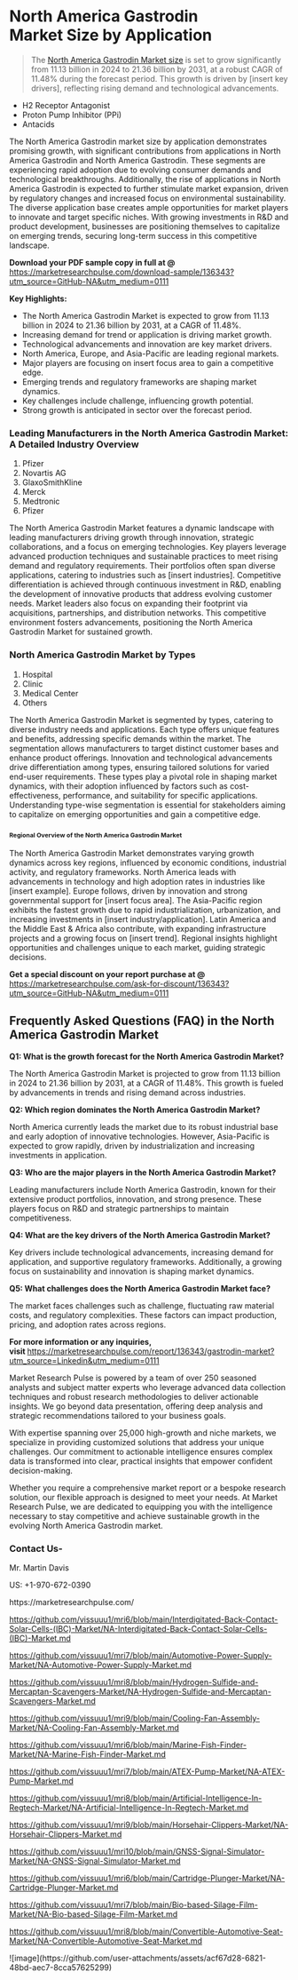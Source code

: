 <h1>North America Gastrodin Market&nbsp;Size by Application</h1><blockquote><p>The <a href="https://marketresearchpulse.com/download-sample/136343?utm_source=GitHub-NA&amp;utm_medium=0111">North America Gastrodin Market size</a> is set to grow significantly from 11.13 billion in 2024 to 21.36 billion by 2031, at a robust CAGR of 11.48% during the forecast period. This growth is driven by [insert key drivers], reflecting rising demand and technological advancements.</p></blockquote><ul><li>H2 Receptor Antagonist<li> Proton Pump Inhibitor (PPi)<li> Antacids</li></ul><p>The North America Gastrodin market size by application demonstrates promising growth, with significant contributions from applications in North America Gastrodin and North America Gastrodin. These segments are experiencing rapid adoption due to evolving consumer demands and technological breakthroughs. Additionally, the rise of applications in North America Gastrodin is expected to further stimulate market expansion, driven by regulatory changes and increased focus on environmental sustainability. The diverse application base creates ample opportunities for market players to innovate and target specific niches. With growing investments in R&D and product development, businesses are positioning themselves to capitalize on emerging trends, securing long-term success in this competitive landscape.</p><p><strong>Download your PDF sample copy in full at @ </strong><a href="https://marketresearchpulse.com/download-sample/136343?utm_source=GitHub-NA&amp;utm_medium=0111">https://marketresearchpulse.com/download-sample/136343?utm_source=GitHub-NA&amp;utm_medium=0111</a></p><p><strong>Key Highlights: </strong></p><ul><li>The North America Gastrodin Market is expected to grow from 11.13 billion in 2024 to 21.36 billion by 2031, at a CAGR of 11.48%.</li><li>Increasing demand for trend or application is driving market growth.</li><li>Technological advancements and innovation are key market drivers.</li><li>North America, Europe, and Asia-Pacific are leading regional markets.</li><li>Major players are focusing on insert focus area to gain a competitive edge.</li><li>Emerging trends and regulatory frameworks are shaping market dynamics.</li><li>Key challenges include challenge, influencing growth potential.</li><li>Strong growth is anticipated in sector over the forecast period.</li></ul><h3>Leading Manufacturers in the North America Gastrodin Market: A Detailed Industry Overview</h3><ol><li>Pfizer</li><li>Novartis AG</li><li>GlaxoSmithKline</li><li>Merck</li><li>Medtronic</li><li>Pfizer</li></ol><div class="flex max-w-full flex-col flex-grow"><div class="min-h-8 text-message flex w-full flex-col items-end gap-2 whitespace-normal break-words [.text-message+&amp;]:mt-5" dir="auto" data-message-author-role="assistant" data-message-id="fd8432e4-4910-450d-b182-61b7bfb0a01f" data-message-model-slug="gpt-4o"><div class="flex w-full flex-col gap-1 empty:hidden first:pt-[3px]"><div class="markdown prose w-full break-words dark:prose-invert light"><p>The North America Gastrodin Market features a dynamic landscape with leading manufacturers driving growth through innovation, strategic collaborations, and a focus on emerging technologies. Key players leverage advanced production techniques and sustainable practices to meet rising demand and regulatory requirements. Their portfolios often span diverse applications, catering to industries such as [insert industries]. Competitive differentiation is achieved through continuous investment in R&amp;D, enabling the development of innovative products that address evolving customer needs. Market leaders also focus on expanding their footprint via acquisitions, partnerships, and distribution networks. This competitive environment fosters advancements, positioning the North America Gastrodin Market for sustained growth.</p></div></div></div></div><h3>North America Gastrodin Market by Types</h3><ol><li>Hospital<li> Clinic<li> Medical Center<li> Others</li></ol><div class="flex max-w-full flex-col flex-grow"><div class="min-h-8 text-message flex w-full flex-col items-end gap-2 whitespace-normal break-words [.text-message+&amp;]:mt-5" dir="auto" data-message-author-role="assistant" data-message-id="084470be-0bb7-4664-bddf-5156b4f41249" data-message-model-slug="gpt-4o-mini"><div class="flex w-full flex-col gap-1 empty:hidden first:pt-[3px]"><div class="markdown prose w-full break-words dark:prose-invert light"><p>The North America Gastrodin Market is segmented by types, catering to diverse industry needs and applications. Each type offers unique features and benefits, addressing specific demands within the market. The segmentation allows manufacturers to target distinct customer bases and enhance product offerings. Innovation and technological advancements drive differentiation among types, ensuring tailored solutions for varied end-user requirements. These types play a pivotal role in shaping market dynamics, with their adoption influenced by factors such as cost-effectiveness, performance, and suitability for specific applications. Understanding type-wise segmentation is essential for stakeholders aiming to capitalize on emerging opportunities and gain a competitive edge.</p></div></div></div></div><h3><span style="font-size: 11px;">Regional Overview of the North America Gastrodin Market</span></h3><div class="flex max-w-full flex-col flex-grow"><div class="min-h-8 text-message flex w-full flex-col items-end gap-2 whitespace-normal break-words [.text-message+&amp;]:mt-5" dir="auto" data-message-author-role="assistant" data-message-id="e9038762-ce64-4e30-91c9-9bd413514231" data-message-model-slug="gpt-4o-mini"><div class="flex w-full flex-col gap-1 empty:hidden first:pt-[3px]"><div class="markdown prose w-full break-words dark:prose-invert light"><p>The North America Gastrodin Market demonstrates varying growth dynamics across key regions, influenced by economic conditions, industrial activity, and regulatory frameworks. North America leads with advancements in technology and high adoption rates in industries like [insert example]. Europe follows, driven by innovation and strong governmental support for [insert focus area]. The Asia-Pacific region exhibits the fastest growth due to rapid industrialization, urbanization, and increasing investments in [insert industry/application]. Latin America and the Middle East &amp; Africa also contribute, with expanding infrastructure projects and a growing focus on [insert trend]. Regional insights highlight opportunities and challenges unique to each market, guiding strategic decisions.</p></div></div></div></div><p><strong>Get a special discount on your report purchase at @ </strong><a href="https://marketresearchpulse.com/ask-for-discount/136343?utm_source=GitHub-NA&amp;utm_medium=0111">https://marketresearchpulse.com/ask-for-discount/136343?utm_source=GitHub-NA&amp;utm_medium=0111</a></p><h2>Frequently Asked Questions (FAQ) in the North America Gastrodin Market</h2><p><strong>Q1: What is the growth forecast for the North America Gastrodin Market?</strong></p><p>The North America Gastrodin Market is projected to grow from 11.13 billion in 2024 to 21.36 billion by 2031, at a CAGR of 11.48%. This growth is fueled by advancements in trends and rising demand across industries.</p><p><strong>Q2: Which region dominates the North America Gastrodin Market?</strong></p><p>North America currently leads the market due to its robust industrial base and early adoption of innovative technologies. However, Asia-Pacific is expected to grow rapidly, driven by industrialization and increasing investments in application.</p><p><strong>Q3: Who are the major players in the North America Gastrodin Market?</strong></p><p>Leading manufacturers include North America Gastrodin, known for their extensive product portfolios, innovation, and strong presence. These players focus on R&amp;D and strategic partnerships to maintain competitiveness.</p><p><strong>Q4: What are the key drivers of the North America Gastrodin Market?</strong></p><p>Key drivers include technological advancements, increasing demand for application, and supportive regulatory frameworks. Additionally, a growing focus on sustainability and innovation is shaping market dynamics.</p><p><strong>Q5: What challenges does the North America Gastrodin Market face?</strong></p><p>The market faces challenges such as challenge, fluctuating raw material costs, and regulatory complexities. These factors can impact production, pricing, and adoption rates across regions.</p><p><strong>For more information or any inquiries, visit&nbsp;</strong><a href="https://marketresearchpulse.com/report/136343/gastrodin-market?utm_source=Linkedin&utm_medium=0111">https://marketresearchpulse.com/report/136343/gastrodin-market?utm_source=Linkedin&utm_medium=0111</a></p><p>Market Research Pulse is powered by a team of over 250 seasoned analysts and subject matter experts who leverage advanced data collection techniques and robust research methodologies to deliver actionable insights. We go beyond data presentation, offering deep analysis and strategic recommendations tailored to your business goals.</p><p>With expertise spanning over 25,000 high-growth and niche markets, we specialize in providing customized solutions that address your unique challenges. Our commitment to actionable intelligence ensures complex data is transformed into clear, practical insights that empower confident decision-making.</p><p>Whether you require a comprehensive market report or a bespoke research solution, our flexible approach is designed to meet your needs. At Market Research Pulse, we are dedicated to equipping you with the intelligence necessary to stay competitive and achieve sustainable growth in the evolving North America Gastrodin market.</p><h3><strong>Contact Us-</strong></h3><p>Mr. Martin Davis</p><p>US: +1-970-672-0390</p><p>https://marketresearchpulse.com/</p><p><a href="https://github.com/vissuuu1/mri6/blob/main/Interdigitated-Back-Contact-Solar-Cells-(IBC)-Market/NA-Interdigitated-Back-Contact-Solar-Cells-(IBC)-Market.md">https://github.com/vissuuu1/mri6/blob/main/Interdigitated-Back-Contact-Solar-Cells-(IBC)-Market/NA-Interdigitated-Back-Contact-Solar-Cells-(IBC)-Market.md</a></p><p><a href="https://github.com/vissuuu1/mri7/blob/main/Automotive-Power-Supply-Market/NA-Automotive-Power-Supply-Market.md">https://github.com/vissuuu1/mri7/blob/main/Automotive-Power-Supply-Market/NA-Automotive-Power-Supply-Market.md</a></p><p><a href="https://github.com/vissuuu1/mri8/blob/main/Hydrogen-Sulfide-and-Mercaptan-Scavengers-Market/NA-Hydrogen-Sulfide-and-Mercaptan-Scavengers-Market.md">https://github.com/vissuuu1/mri8/blob/main/Hydrogen-Sulfide-and-Mercaptan-Scavengers-Market/NA-Hydrogen-Sulfide-and-Mercaptan-Scavengers-Market.md</a></p><p><a href="https://github.com/vissuuu1/mri9/blob/main/Cooling-Fan-Assembly-Market/NA-Cooling-Fan-Assembly-Market.md">https://github.com/vissuuu1/mri9/blob/main/Cooling-Fan-Assembly-Market/NA-Cooling-Fan-Assembly-Market.md</a></p><p><a href="https://github.com/vissuuu1/mri6/blob/main/Marine-Fish-Finder-Market/NA-Marine-Fish-Finder-Market.md">https://github.com/vissuuu1/mri6/blob/main/Marine-Fish-Finder-Market/NA-Marine-Fish-Finder-Market.md</a></p><p><a href="https://github.com/vissuuu1/mri7/blob/main/ATEX-Pump-Market/NA-ATEX-Pump-Market.md">https://github.com/vissuuu1/mri7/blob/main/ATEX-Pump-Market/NA-ATEX-Pump-Market.md</a></p><p><a href="https://github.com/vissuuu1/mri8/blob/main/Artificial-Intelligence-In-Regtech-Market/NA-Artificial-Intelligence-In-Regtech-Market.md">https://github.com/vissuuu1/mri8/blob/main/Artificial-Intelligence-In-Regtech-Market/NA-Artificial-Intelligence-In-Regtech-Market.md</a></p><p><a href="https://github.com/vissuuu1/mri9/blob/main/Horsehair-Clippers-Market/NA-Horsehair-Clippers-Market.md">https://github.com/vissuuu1/mri9/blob/main/Horsehair-Clippers-Market/NA-Horsehair-Clippers-Market.md</a></p><p><a href="https://github.com/vissuuu1/mri10/blob/main/GNSS-Signal-Simulator-Market/NA-GNSS-Signal-Simulator-Market.md">https://github.com/vissuuu1/mri10/blob/main/GNSS-Signal-Simulator-Market/NA-GNSS-Signal-Simulator-Market.md</a></p><p><a href="https://github.com/vissuuu1/mri6/blob/main/Cartridge-Plunger-Market/NA-Cartridge-Plunger-Market.md">https://github.com/vissuuu1/mri6/blob/main/Cartridge-Plunger-Market/NA-Cartridge-Plunger-Market.md</a></p><p><a href="https://github.com/vissuuu1/mri7/blob/main/Bio-based-Silage-Film-Market/NA-Bio-based-Silage-Film-Market.md">https://github.com/vissuuu1/mri7/blob/main/Bio-based-Silage-Film-Market/NA-Bio-based-Silage-Film-Market.md</a></p><p><a href="https://github.com/vissuuu1/mri8/blob/main/Convertible-Automotive-Seat-Market/NA-Convertible-Automotive-Seat-Market.md">https://github.com/vissuuu1/mri8/blob/main/Convertible-Automotive-Seat-Market/NA-Convertible-Automotive-Seat-Market.md</a></p>
![image](https://github.com/user-attachments/assets/acf67d28-6821-48bd-aec7-8cca57625299)
